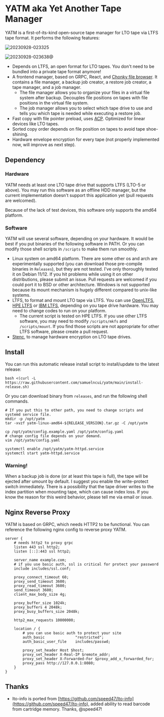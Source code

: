 # YATM aka Yet Another Tape Manager

YATM is a first-of-its-kind open-source tape manager for LTO tape via LTFS tape format. It performs the following features:

![20230928-023325](https://github.com/samuelncui/yatm/assets/7183284/1f48dfaa-1fb5-40fd-9179-1d7dc9647f84)

![20230928-023638@](https://github.com/samuelncui/yatm/assets/7183284/913e1b38-bb7e-470f-b1cf-7f08499eded1)

- Depends on LTFS, an open format for LTO tapes. You don't need to be bundled into a private tape format anymore!
- A frontend manager, based on GRPC, React, and [Chonky file browser](https://github.com/TimboKZ/Chonky). It contains a file manager, a backup job creator, a restore job creator, a tape manager, and a job manager.
  - The file manager allows you to organize your files in a virtual file system after backup. Decouples file positions on tapes with file positions in the virtual file system.
  - The job manager allows you to select which tape drive to use and tells you which tape is needed while executing a restore job.
- Fast copy with file pointer preload, uses [ACP](https://github.com/samuelncui/acp). Optimized for linear devices like LTO tapes.
- Sorted copy order depends on file position on tapes to avoid tape shoe-shining.
- Hardware envelope encryption for every tape (not properly implemented now, will improve as next step).

## Dependency

### Hardware

YATM needs at least one LTO tape drive that supports LTFS (LTO-5 or above). You may run this software as an offline HDD manager, but the current implementation doesn't support this application yet (pull requests are welcomed).

Because of the lack of test devices, this software only supports the amd64 platform.

### Software

YATM will use several software, depending on your hardware. It would be best if you put binaries of the following software in PATH. Or you can modify those shell scripts in `/scripts` to make them run smoothly.

- Linux system on amd64 platform. There are some other os and arch are experimentally supported (you can download those pre-compile binaries in `Releases`), but they are not tested. I've only thoroughly tested it on Debian 11/12. If you hit problems while using it on other distributions, please submit an issue. Pull requests are welcomed if you could port it to BSD or other architecture. Windows is not supported because its mount mechanism is hugely different compared to unix-like systems.
- LTFS, to format and mount LTO tape via LTFS. You can use [OpenLTFS](https://github.com/LinearTapeFileSystem/ltfs), [HPE LTFS](https://github.com/nix-community/hpe-ltfs) or [IBM LTFS](https://www.ibm.com/docs/en/spectrum-archive-le?topic=tools-downloading-ltfs), depending on you tape drive hardware. You may need to change codes to run on your platform.
  - The current script is tested on HPE LTFS. If you use other LTFS software, you may need to modify `/scripts/mkfs` and `/scripts/mount`. If you find those scripts are not appropriate for other LTFS software, please create a pull request.
- [Stenc](https://github.com/scsitape/stenc), to manage hardware encryption on LTO tape drives.

## Install

You can run this automatic release install script to install/update to the latest release:

```shell
bash <(curl -L https://raw.githubusercontent.com/samuelncui/yatm/main/install-release.sh)
```

Or you can download binary from `releases`, and run the following shell commands.

```shell
# If you put this to other path, you need to change scripts and systemd service file.
mkdir -p /opt/yatm
tar -xvzf yatm-linux-amd64-${RELEASE_VERSION}.tar.gz -C /opt/yatm

cp /opt/yatm/config.example.yaml /opt/yatm/config.yaml
# change config file depends on your demand.
vim /opt/yatm/config.yaml

systemctl enable /opt/yatm/yatm-httpd.service
systemctl start yatm-httpd.service
```

### Warning!

When a backup job is done (or at least this tape is full), the tape will be ejected after umount by default. I suggest you enable the write-protect switch immediately. There is a possibility that the tape driver writes to the index partition when mounting tape, which can cause index loss. If you know the reason for this weird behavior, please tell me via email or issue.

## Nginx Reverse Proxy

YATM is based on GRPC, which needs HTTP2 to be functional. You can reference the following nginx config to reverse proxy YATM.

```nginx config
server {
    # needs http2 to proxy grpc
    listen 443 ssl http2;
    listen [::]:443 ssl http2;

    server_name example.com;
    # if you use basic auth, ssl is critical for protect your password
    include includes/ssl.conf;

    proxy_connect_timeout 60;
    proxy_send_timeout 3600;
    proxy_read_timeout 3600;
    send_timeout 3600;
    client_max_body_size 4g;

    proxy_buffer_size 1024k;
    proxy_buffers 4 2048k;
    proxy_busy_buffers_size 2048k;

    http2_max_requests 10000000;

    location / {
        # you can use basic auth to protect your site
        auth_basic              "restricted";
        auth_basic_user_file    includes/passwd;

        proxy_set_header Host $host;
        proxy_set_header X-Real-IP $remote_addr;
        proxy_set_header X-Forwarded-For $proxy_add_x_forwarded_for;
        proxy_pass http://127.0.0.1:8080;
    }
}
```

## Thanks

- lto-info is ported from [https://github.com/speed47/lto-info](https://github.com/speed47/lto-info), added ability to read barcode from cartridge memory. Thanks, @speed47!
